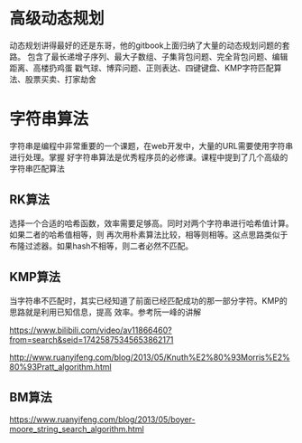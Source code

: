 # 高级动态规划

动态规划讲得最好的还是东哥，他的gitbook上面归纳了大量的动态规划问题的套路。
包含了最长递增子序列、最大子数组、子集背包问题、完全背包问题、编辑距离、高楼扔鸡蛋
戳气球、博弈问题、正则表达、四键键盘、KMP字符匹配算法、股票买卖、打家劫舍

# 字符串算法

字符串是编程中非常重要的一个课题，在web开发中，大量的URL需要使用字符串进行处理。掌握
好字符串算法是优秀程序员的必修课。课程中提到了几个高级的字符串匹配算法

## RK算法

选择一个合适的哈希函数，效率需要足够高。同时对两个字符串进行哈希值计算。如果二者的哈希值相等，则
再次用朴素算法比较，相等则相等。这点思路类似于布隆过滤器。如果hash不相等，则二者必然不匹配。

## KMP算法

当字符串不匹配时，其实已经知道了前面已经匹配成功的那一部分字符。KMP的思路就是利用已知信息，提高
效率。参考阮一峰的讲解

https://www.bilibili.com/video/av11866460?from=search&seid=17425875345653862171


http://www.ruanyifeng.com/blog/2013/05/Knuth%E2%80%93Morris%E2%80%93Pratt_algorithm.html

## BM算法


https://www.ruanyifeng.com/blog/2013/05/boyer-moore_string_search_algorithm.html